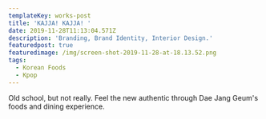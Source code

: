 ```yaml
---
templateKey: works-post
title: 'KAJJA! KAJJA! '
date: 2019-11-28T11:13:04.571Z
description: 'Branding, Brand Identity, Interior Design.'
featuredpost: true
featuredimage: /img/screen-shot-2019-11-28-at-18.13.52.png
tags:
  - Korean Foods
  - Kpop
---
```

Old school, but not really. Feel the new authentic through Dae Jang Geum's foods and dining experience.
